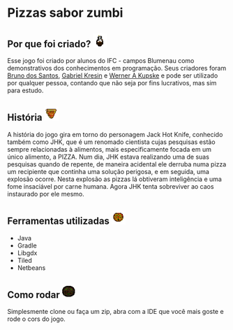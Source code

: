 # Pizzas sabor zumbi

## Por que foi criado? ![jogador](https://github.com/BrunoDosSantos17/Pizzas-Sabor-Zumbi/blob/master/core/assets/PersonagemAtirando.png)

  Esse jogo foi criado por alunos do IFC - campos Blumenau como demonstrativos dos conhecimentos em programação. Seus criadores foram [Bruno dos Santos](github.com/BrunoDosSantos17), [Gabriel Kresin](github.com/Kresin) e [Werner A Kupske](https://github.com/WernerKupske47) e pode ser utilizado por qualquer pessoa, contando que não seja por fins lucrativos, mas sim para estudo.
  
  ## História ![Pizza Norma](https://github.com/BrunoDosSantos17/Pizzas-Sabor-Zumbi/blob/master/core/assets/Pizza-Normal.png) 

  A história do jogo gira em torno do personagem Jack Hot Knife, conhecido também como JHK, que é um renomado cientista cujas pesquisas estão sempre relacionadas à alimentos, mais especificamente focada em um único alimento, a PIZZA. Num dia, JHK estava realizando uma de suas pesquisas quando de repente, de maneira acidental ele derruba numa pizza um recipiente que continha uma solução perigosa, e em seguida, uma explosão ocorre. Nesta explosão as pizzas lá obtiveram inteligência e uma fome insaciável por carne humana. Agora JHK tenta sobreviver ao caos instaurado por ele mesmo.
  
  ## Ferramentas utilizadas ![Pizza Gorda](https://github.com/BrunoDosSantos17/Pizzas-Sabor-Zumbi/blob/master/core/assets/PizzaGordaExplodindo-1.png) 

- Java
- Gradle
- Libgdx
- Tiled 
- Netbeans

## Como rodar ![Pizza tank](https://github.com/BrunoDosSantos17/Pizzas-Sabor-Zumbi/blob/master/core/assets/Tank.png)
  
  Simplesmente clone ou faça um zip, abra com a IDE que você mais goste e rode o cors do jogo.
  
 
